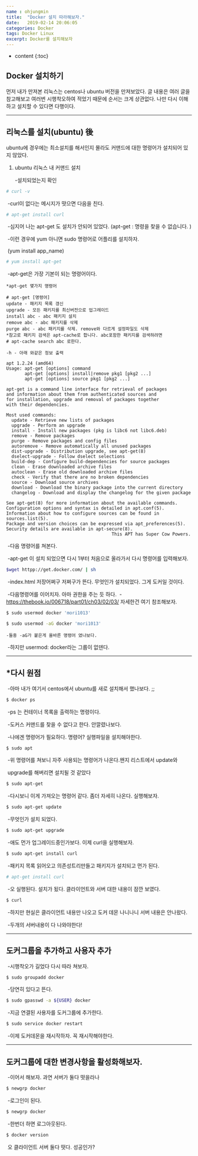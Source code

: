 ```yaml
---
name : ohjungmin
title:  "Docker 설치 따라해보자."
date:   2019-02-14 20:06:05
categories: Docker
tags: Docker Linux
excerpt: Docker를 설치해보자
---
```


* content
{:toc}
## Docker 설치하기

먼저 내가 만져본 리눅스는 centos나 ubuntu 버전을 만져보았다.
글 내용은 여러 글을 참고해보고 여러번 시행착오하여 적었기 때문에 순서는 크게
상관없다. 나만 다시 이해하고 설치할 수 있다면 다행이다.

---

## 리눅스를 설치(ubuntu) 後

ubuntu에 경우에는 최소설치를 해서인지 몰라도 커맨드에 대한 명령어가 설치되어 있지 않았다.

1. ubuntu 리눅스 내 커맨드 설치

   -설치되었는지 확인

```bash
# curl -v
```

​	-curl이 없다는 메시지가 떳으면 다음을 친다.

```bash
# apt-get install curl
```

​	-심지어 나는 apt-get 도 설치가 안되어 있었다. (apt-get : 명령을 찾을 수 없습니다. )

​	-이런 경우에 yum 아니면 sudo 명령어로 어플리를 설치하자.

​	 (yum install app_name)

```bash
# yum install apt-get 
```

​	-apt-get은 가장 기본이 되는 명령어이다. 

```
*apt-get 몇가지 명령어

# apt-get [명령어]
update - 패키지 목록 갱신
upgrade - 모든 패키지를 최신버전으로 업그레이드
install abc - abc 패키지 설치
remove abc - abc 패키지를 삭제
purge abc - abc 패키지를 삭제. remove와 다르게 설정파일도 삭제
*참고로 패키지 검색은 apt-cache로 합니다. abc포함한 패키지를 검색하려면
# apt-cache search abc 로한다.

-h - 아래 와같은 정보 출력

apt 1.2.24 (amd64)
Usage: apt-get [options] command
       apt-get [options] install|remove pkg1 [pkg2 ...]
       apt-get [options] source pkg1 [pkg2 ...]

apt-get is a command line interface for retrieval of packages
and information about them from authenticated sources and
for installation, upgrade and removal of packages together
with their dependencies.

Most used commands:
  update - Retrieve new lists of packages
  upgrade - Perform an upgrade
  install - Install new packages (pkg is libc6 not libc6.deb)
  remove - Remove packages
  purge - Remove packages and config files
  autoremove - Remove automatically all unused packages
  dist-upgrade - Distribution upgrade, see apt-get(8)
  dselect-upgrade - Follow dselect selections
  build-dep - Configure build-dependencies for source packages
  clean - Erase downloaded archive files
  autoclean - Erase old downloaded archive files
  check - Verify that there are no broken dependencies
  source - Download source archives
  download - Download the binary package into the current directory
  changelog - Download and display the changelog for the given package

See apt-get(8) for more information about the available commands.
Configuration options and syntax is detailed in apt.conf(5).
Information about how to configure sources can be found in sources.list(5).
Package and version choices can be expressed via apt_preferences(5).
Security details are available in apt-secure(8).
                                        This APT has Super Cow Powers.
```

​	-다음 명령어를 쳐본다.

​	-apt-get 이 설치 되었으면 다시 1부터 처음으로 올라가서 다시 명령어를 입력해보자.

```bash
$wget httpp://get.docker.com/ | sh
```

​	-index.html 저장어쩌구 저쩌구가 뜬다. 무엇인가 설치되었다. 그게 도커일 것이다.

​	-다음명령어를 이어치자. 아마 권한을 주는 듯 하다.
​	-https://thebook.io/006718/part01/ch03/02/03/ 자세한건 여기 참조해보자.

```bash
$ sudo usermod docker 'mori1013'
```

```bash
$ sudo usermod -aG docker 'mori1013'
```

 	-둘중 -aG가 붙은게 올바른 명령어 였나보다.

​	-하지만 usermod: docker라는 그룹이 없덴다.

---

## *다시 원점

​	-아마 내가 여기서 centos에서 ubuntu를 새로 설치해서 했나보다. ;;

```bash
$ docker ps
```

​	-ps 는 컨테이너 목록을 출력하는 명령이다.

​	-도커스 커맨드를 찾을 수  없다고 한다. 안깔렸나보다.

​	-나에겐 명령어가 필요하다. 명령어? 실행파일을  설치해야한다.

```bash
$ sudo apt 
```

​	-위 명령어를 쳐보니 자주 사용되는 명령어가 나온다.왠지 리스트에서 update와 		

​	upgrade를 해버리면 설치될 것 같았다

```bash
$ sudo apt-get
```

​	-다시보니 이게 가져오는 명령어 같다. 좀더 자세히 나온다. 실행해보자.

```bash
$ sudo apt-get update
```

​	-무엇인가 설치 되었다.

```bash
$ sudo apt-get upgrade
```

​	-애도 먼가 업그레이드중인가보다. 이제 curl을 실행해보자.

```bash
$ sudo apt-get install curl
```

​	-패키지 목록 읽어오고 의존성트리만들고 패키지가 설치되고 먼가 된다.

```bash
# apt-get install curl
```

​	-오 실행된다. 설치가 됬다. 클라이언트와 서버 대한 내용이 잠깐 보였다.

```bash
$ curl
```

​	-하지만 현실은 클라이언트 내용만 나오고 도커 데몬 나니나니 서버 내용은 안나왔다.

​	-두개의 서버내용이 다 나와야한다!



---

## 도커그룹을 추가하고 사용자 추가

​	-시행착오가 길었다 다시 따라 쳐보자.

```bash
$ sudo groupadd docker
```

​	-당연히 있다고 뜬다.

```bash
$ sudo gpasswd -a ${USER} docker
```

​	-지금 연결된 사용자를 도커그룹에 추가한다.

```bash
$ sudo service docker restart
```

​	-이제 도커데몬을 재시작하자. 꼭 재시작해야한다.



------

## 도커그룹에 대한 변경사항을 활성화해보자.

​	-이어서 해보자. 과연 서버가 둘다 떳을라나

```bash
$ newgrp docker
```

​	-로그인이 된다.

```bash
$ newgrp docker
```

​	-한번더 하면 로그아웃된다.

```bash
$ docker version
```

​	오 클라이언트 서버 둘다 떳다. 성공인가?